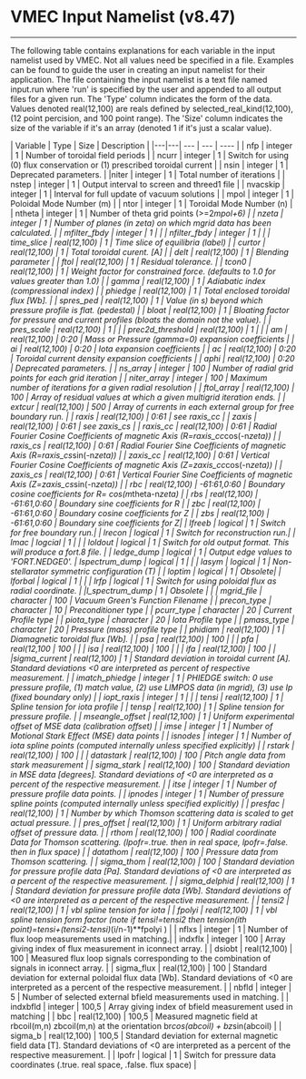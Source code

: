 VMEC Input Namelist (v8.47)
===========================

------------------------------------------------------------------------

The following table contains explanations for each variable in the input
namelist used by VMEC. Not all values need be specified in a file.
Examples can be found to guide the user in creating an input namelist
for their application. The file containing the input namelist is a text
file named input.run where 'run' is specified by the user and appended
to all output files for a given run. The 'Type' column indicates the
form of the data. Values denoted real(12,100) are reals defined by
selected_real_kind(12,100), (12 point percision, and 100 point range).
The 'Size' column indicates the size of the variable if it's an array
(denoted 1 if it's just a scalar value).

| Variable | Type | Size | Description |
|---|---| --- | --- | ---- |
 | nfp | integer | 1 | Number of toroidal field periods | 
 | ncurr | integer | 1 | Switch for using (0) flux conservation or (1) prescribed toroidal current |
 | nsin | integer | 1 | Deprecated parameters. |
 |niter | integer | 1 | Total number of iterations | 
 | nstep | integer | 1 | Output interval to screen and threed1 file | 
 | nvacskip | integer | 1 | Interval for full update of vacuum solutions | 
 | mpol | integer | 1 | Poloidal Mode Number (m) | 
 | ntor | integer | 1 | Toroidal Mode Number (n) | 
 | ntheta | integer | 1 | Number of theta grid points (\>=2*mpol+6) | 
 | nzeta | integer | 1 | Number of planes (in zeta) on which mgrid data has been calculated. | 
 | mfilter_fbdy | integer | 1 |  |
 | nfilter_fbdy | integer | 1 |  |
 | time_slice | real(12,100) | 1 | Time slice of equilibria (label) | 
 | curtor | real(12,100) | 1 | Total toroidal curent. \[A\] |
| delt | real(12,100) | 1 | Blending parameter | 
 | ftol | real(12,100) | 1 | Residual tolerance. | 
 | tcon0 | real(12,100) | 1 | Weight factor for constrained force. (defaults to 1.0 for values greater than 1.0) | 
 | gamma | real(12,100) | 1 | Adiabatic index (compressional index) | 
 | phiedge | real(12,100) | 1 | Total enclosed toroidal flux [Wb]. | 
 | spres_ped | real(12,100) | 1 | Value (in s) beyond which pressure profile is flat. (pedestal) | 
 | bloat | real(12,100) | 1 | Bloating factor for pressure and current profiles (bloats the domain not the value). | 
 | pres_scale | real(12,100) | 1 |  |
 | prec2d_threshold | real(12,100) | 1 |  |
 | am | real(12,100) | 0:20 | Mass or Pressure (gamma=0) expansion coefficients | 
 | ai | real(12,100) | 0:20 | Iota expansion coefficients | 
 | ac | real(12,100) | 0:20 | Toroidal current density expansion coefficients | 
 | aphi | real(12,100) | 0:20 | Deprecated parameters. | 
 | ns_array | integer | 100 | Number of radial grid points for each grid iteration | 
 | niter_array | integer | 100 | Maximum number of iterations for a given radial resolution | 
 | ftol_array | real(12,100) | 100 | Array of residual values at which a given multigrid iteration ends. | 
 | extcur | real(12,100) | 500 | Array of currents in each external group for free boundary run. | 
 | raxis | real(12,100) | 0:61 | see raxis_cc | 
 | zaxis | real(12,100) | 0:61 | see zaxis_cs | 
 | raxis_cc | real(12,100) | 0:61 | Radial Fourier Cosine Coefficients of magnetic Axis (R=raxis_cc*cos(-n*zeta)) | 
 | raxis_cs | real(12,100) | 0:61 | Radial Fourier Sine Coefficients of magnetic Axis (R=raxis_cs*sin(-n*zeta)) | 
 | zaxis_cc | real(12,100) | 0:61 | Vertical Fourier Cosine Coefficients of magnetic Axis (Z=zaxis_cc*cos(-n*zeta)) | 
 | zaxis_cs | real(12,100) | 0:61 | Vertical Fourier Sine Coefficients of magnetic Axis (Z=zaxis_cs*sin(-n*zeta)) | 
 | rbc | real(12,100) | -61:61,0:60 | Boundary cosine coefficients for R= cos(m*theta-n*zeta) | 
 | rbs | real(12,100) | -61:61,0:60 | Boundary sine coefficients for R | 
 | zbc | real(12,100) | -61:61,0:60 | Boundary cosine coefficients for Z | 
 | zbs | real(12,100) | -61:61,0:60 | Boundary sine coefficients for Z| 
 | lfreeb | logical | 1 | Switch for free boundary run.| 
 | lrecon | logical | 1 | Switch for reconstruction run.| 
 | lmac | logcial | 1 |  |
 | loldout | logical | 1 | Switch for old output format. This will produce a fort.8 file. | 
 | ledge_dump | logical | 1 | Output edge values to 'FORT.NEDGE0'. | 
 lspectrum_dump | logical | 1 | | 
 | lasym | logical | 1 | Non-stellarator symmetric configuration (T) | 
 | loptim | logical | 1 | Obsolete| 
 | lforbal | logical | 1 |  |
 | lrfp | logical | 1 | Switch for using poloidal flux as radial coordinate. |
 |l_spectrum_dump | 1 | Obsolete | |
 | mgrid_file | character | 100 | Vacuum Green's Function Filename | 
 | precon_type | character | 10 | Preconditioner type |
 | pcurr_type | character | 20 | Current Profile type | 
 | piota_type | character | 20 | Iota Profile type | 
 | pmass_type | character | 20 | Pressure (mass) profile type | 
 | phidiam | real(12,100) | 1 | Diamagnetic toroidal flux [Wb]. | 
 | psa | real(12,100) | 100 |  |
 | pfa | real(12,100 | 100 |  |
 | isa | real(12,100) | 100 |  |
 | ifa | real(12,100) | 100 |  |
 |sigma_current | real(12,100) | 1 | Standard deviation in toroidal current [A]. Standard deviations <0 are interpreted as percent of respective measurement. | 
 | imatch_phiedge | integer | 1 | PHIEDGE switch: 0 use pressure profile, (1) match value, (2) use LIMPOS data (in mgrid), (3) use Ip (fixed boundary only) |
 | iopt_raxis | integer | 1 |  |
 | tensi | real(12,100) | 1 | Spline tension for iota profile | 
 | tensp | real(12,100) | 1 | Spline tension for pressure profile. |
| mseangle_offset | real(12,100) | 1 | Uniform experimental offset of MSE data (calibration offset) | 
 | imse | integer | 1 | Number of Motional Stark Effect (MSE) data points | 
 | isnodes | integer | 1 | Number of iota spline points (computed internally unless specified explicitly) | 
 | rstark | real(12,100) | 100 |  |
 | datastark | real(12,100) | 100 | Pitch angle data from stark measurement | 
 | sigma_stark | real(12,100) | 100 | Standard deviation in MSE data [degrees]. Standard deviations of <0 are interpreted as a percent of the respective measurement. | 
 | itse | integer | 1 | Number of pressure profile data points. | 
 | ipnodes | integer | 1 | Number of pressure spline points (computed internally unless specified explicitly) | 
 | presfac | real(12,100) | 1 | Number by which Thomson scattering data is scaled to get actual pressure. | 
 | pres_offset | real(12,100) | 1 | Uniform arbitrary radial offset of pressure data. | 
 | rthom | real(12,100) | 100 | Radial coordinate Data for Thomson scattering. (lpofr=.true. then in real space, lpofr=.false. then in flux space) | 
 | datathom | real(12,100) | 100 | Pressure data from Thomson scattering. | 
 | sigma_thom | real(12,100) | 100 | Standard deviation for pressure profile data [Pa]. Standard deviations of <0 are interpreted as a percent of the respective measurement. | 
 | sigma_delphid | real(12,100) | 1 | Standard deviation for pressure profile data [Wb]. Standard deviations of <0 are interpreted as a percent of the respective measurement. |
| tensi2 | real(12,100) | 1 | vbl spline tension for iota | 
| fpolyi | real(12,100) | 1 | vbl spline tension form factor (note if tensi!=tensi2 then tension(ith point)=tensi+(tensi2-tensi)*(i/n-1)**fpolyi ) |
| nflxs | integer | 1 | Number of flux loop measurements used in matching.| 
 | indxflx | integer | 100 | Array giving index of flux measurement in iconnect array. | 
 | dsiobt | real(12,100) | 100 | Measured flux loop signals corresponding to the combination of signals in iconnect array. | 
 | sigma_flux | real(12,100) | 100 | Standard deviation for external poloidal flux data [Wb]. Standard deviations of <0 are interpreted as a percent of the respective measurement. | 
 | nbfld | integer | 5 | Number of selected external bfield measurements used in matching. | 
 | indxbfld | integer | 100,5 | Array giving index of bfield measurement used in matching | 
 | bbc | real(12,100) | 100,5 | Measured magnetic field at rbcoil(m,n) zbcoil(m,n) at the orientation br*cos(abcoil) + bz*sin(abcoil) | 
 | sigma_b | real(12,100) | 100,5 | Standard deviation for external magnetic field data [T]. Standard deviations of <0 are interpreted as a percent of the respective measurement. | 
 | lpofr | logical | 1 | Switch for pressure data coordinates (.true. real space, .false. flux space) |
 
